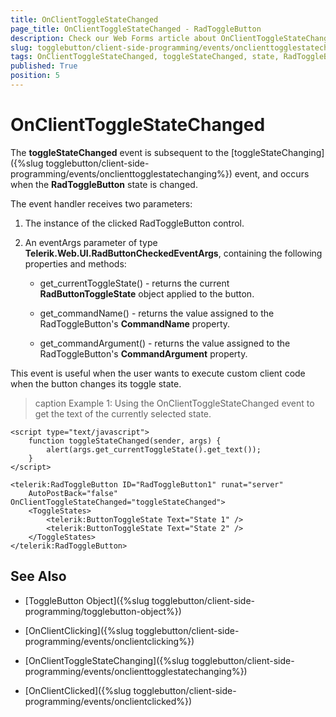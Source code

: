 ```yaml
---
title: OnClientToggleStateChanged
page_title: OnClientToggleStateChanged - RadToggleButton
description: Check our Web Forms article about OnClientToggleStateChanged.
slug: togglebutton/client-side-programming/events/onclienttogglestatechanged
tags: OnClientToggleStateChanged, toggleStateChanged, state, RadToggleButton, event, client-side
published: True
position: 5
---
```


# OnClientToggleStateChanged

The **toggleStateChanged** event is subsequent to the [toggleStateChanging]({%slug togglebutton/client-side-programming/events/onclienttogglestatechanging%}) event, and occurs when the **RadToggleButton** state is changed.

The event handler receives two parameters:

1. The instance of the clicked RadToggleButton control.

1. An eventArgs parameter of type **Telerik.Web.UI.RadButtonCheckedEventArgs**, containing the following properties and methods:

	* get_currentToggleState() - returns the current **RadButtonToggleState** object applied to the button.

	* get_commandName() - returns the value assigned to the RadToggleButton's **CommandName** property.

	* get_commandArgument() - returns the value assigned to the RadToggleButton's **CommandArgument** property.

This event is useful when the user wants to execute custom client code when the button changes its toggle state. 

>caption Example 1: Using the OnClientToggleStateChanged event to get the text of the currently selected state.

````ASP.NET
<script type="text/javascript">
    function toggleStateChanged(sender, args) {
        alert(args.get_currentToggleState().get_text());
    }
</script>

<telerik:RadToggleButton ID="RadToggleButton1" runat="server"
    AutoPostBack="false" OnClientToggleStateChanged="toggleStateChanged">
    <ToggleStates>
        <telerik:ButtonToggleState Text="State 1" />
        <telerik:ButtonToggleState Text="State 2" />
    </ToggleStates>
</telerik:RadToggleButton>
````

## See Also

* [ToggleButton Object]({%slug togglebutton/client-side-programming/togglebutton-object%})

* [OnClientClicking]({%slug togglebutton/client-side-programming/events/onclientclicking%})

* [OnClientToggleStateChanging]({%slug togglebutton/client-side-programming/events/onclienttogglestatechanging%})

* [OnClientClicked]({%slug togglebutton/client-side-programming/events/onclientclicked%})
